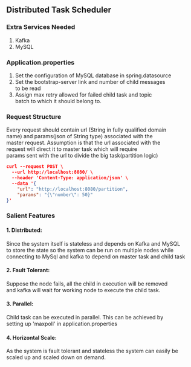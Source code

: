 ## Distributed Task Scheduler

### Extra Services Needed
1. Kafka
2. MySQL

### Application.properties
1. Set the configuration of MySQL database in spring.datasource
2. Set the bootstrap-server link and number of child messages \
   to be read 
3. Assign max retry allowed for failed child task and topic \
batch to which it should belong to.
   
### Request Structure
Every request should contain url (String in fully qualified domain\
name) and params(json of String type) associated with the\
master request. Assumption is that the url associated with the \
request will direct it to master task which will require \
params sent with the url to divide the big task(partition logic)

```json
curl --request POST \
  --url http://localhost:8080/ \
  --header 'Content-Type: application/json' \
  --data '{
	"url": "http://localhost:8080/partition",
	"params": "{\"number\": 50}"
}'
```

### Salient Features
#### 1. Distributed:
Since the system itself is stateless and depends on Kafka and MySQL\
to store the state so the system can be run on multiple nodes while \
connecting to MySql and kafka to depend on master task and child task
#### 2. Fault Tolerant:
Suppose the node fails, all the child in execution will be removed \
and kafka will wait for working node to execute the child task.
#### 3. Parallel:
Child task can be executed in parallel. This can be achieved by \
setting up 'maxpoll' in application.properties
#### 4. Horizontal Scale: 
As the system is fault tolerant and stateless the system can easily be \
scaled up and scaled down on demand.

